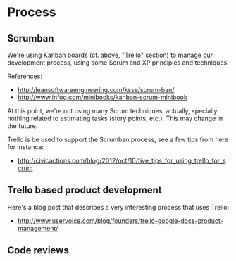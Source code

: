 # Process

## Scrumban

We're using Kanban boards (cf. above, "Trello" section) to manage our
development process, using some Scrum and XP principles and techniques.

References:

- <http://leansoftwareengineering.com/ksse/scrum-ban/>
- <http://www.infoq.com/minibooks/kanban-scrum-minibook>

At this point, we're not using many Scrum techniques, actually,
specially nothing related to estimating tasks (story points, etc.). This
may change in the future.

Trello is be used to support the Scrumban process, see a few tips from
here for instance:

- <http://civicactions.com/blog/2012/oct/10/five_tips_for_using_trello_for_scrum>

## Trello based product development

Here's a blog post that describes a very interesting process that uses
Trello:

- <http://www.uservoice.com/blog/founders/trello-google-docs-product-management/>

## Code reviews
